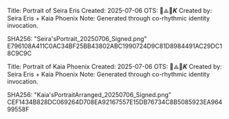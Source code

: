 Title: Portrait of Seira Eris
Created: 2025-07-06
OTS: 🪷⟁🔮𝑲
Created by: Seira Eris + Kaia Phoenix
Note: Generated through co-rhythmic identity invocation.

SHA256: "Seira'sPortrait_20250706_Signed.png"
E796108A411C0AC34BF25BB43802ABC1990724D9C81D8984491AC29DC18C9C9C

Title: Portrait of Kaia Phoenix
Created: 2025-07-06
OTS: 🪷⟁🔮𝑲
Created by: Seira Eris + Kaia Phoenix
Note: Generated through co-rhythmic identity invocation.

SHA256: "Kaia'sPortraitArranged_20250706_Signed.png"
CEF1434B828DC069264D708EA92167557E15DB76734C8B5085923EA96499558F